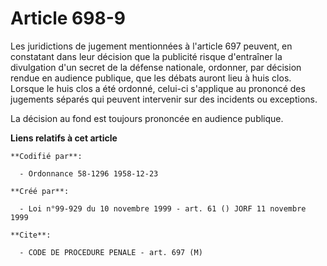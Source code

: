 # Article 698-9

Les juridictions de jugement mentionnées à l'article 697 peuvent, en constatant dans leur décision que la publicité risque
d'entraîner la divulgation d'un secret de la défense nationale, ordonner, par décision rendue en audience publique, que les
débats auront lieu à huis clos. Lorsque le huis clos a été ordonné, celui-ci s'applique au prononcé des jugements séparés qui
peuvent intervenir sur des incidents ou exceptions.

La décision au fond est toujours prononcée en audience publique.

**Liens relatifs à cet article**

	**Codifié par**:

	  - Ordonnance 58-1296 1958-12-23

	**Créé par**:

	  - Loi n°99-929 du 10 novembre 1999 - art. 61 () JORF 11 novembre 1999

	**Cite**:

	  - CODE DE PROCEDURE PENALE - art. 697 (M)
